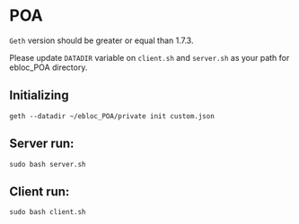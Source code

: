 # POA

`Geth` version should be greater or equal than 1.7.3.

Please update `DATADIR` variable on `client.sh` and `server.sh` as your path for ebloc_POA directory.


## Initializing

```
geth --datadir ~/ebloc_POA/private init custom.json
```

## Server run:

```
sudo bash server.sh
```

## Client run:

```
sudo bash client.sh
```

